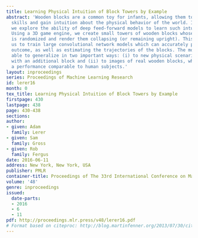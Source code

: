 ```yaml
---
title: Learning Physical Intuition of Block Towers by Example
abstract: 'Wooden blocks are a common toy for infants, allowing them to develop motor
  skills and gain intuition about the physical behavior of the world. In this paper,
  we explore the ability of deep feed-forward models to learn such intuitive physics.
  Using a 3D game engine, we create small towers of wooden blocks whose stability
  is randomized and render them collapsing (or remaining upright). This data allows
  us to train large convolutional network models which can accurately predict the
  outcome, as well as estimating the trajectories of the blocks. The models are also
  able to generalize in two important ways: (i) to new physical scenarios, e.g. towers
  with an additional block and (ii) to images of real wooden blocks, where it obtains
  a performance comparable to human subjects.'
layout: inproceedings
series: Proceedings of Machine Learning Research
id: lerer16
month: 0
tex_title: Learning Physical Intuition of Block Towers by Example
firstpage: 430
lastpage: 438
page: 430-438
sections: 
author:
- given: Adam
  family: Lerer
- given: Sam
  family: Gross
- given: Rob
  family: Fergus
date: 2016-06-11
address: New York, New York, USA
publisher: PMLR
container-title: Proceedings of The 33rd International Conference on Machine Learning
volume: '48'
genre: inproceedings
issued:
  date-parts:
  - 2016
  - 6
  - 11
pdf: http://proceedings.mlr.press/v48/lerer16.pdf
# Format based on citeproc: http://blog.martinfenner.org/2013/07/30/citeproc-yaml-for-bibliographies/
---
```

